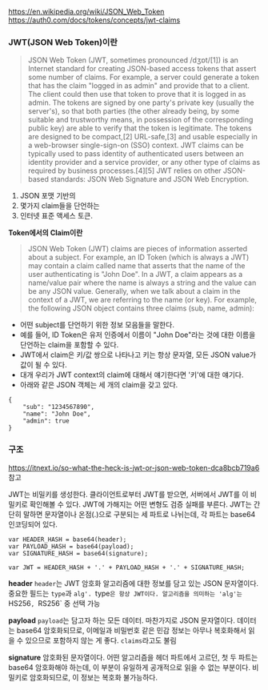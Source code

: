 https://en.wikipedia.org/wiki/JSON_Web_Token<br>
https://auth0.com/docs/tokens/concepts/jwt-claims<br>

### JWT(JSON Web Token)이란
>JSON Web Token (JWT, sometimes pronounced /dʒɒt/[1]) is an Internet standard for creating JSON-based access tokens that assert some number of claims. 
For example, a server could generate a token that has the claim "logged in as admin" and provide that to a client. 
The client could then use that token to prove that it is logged in as admin. 
The tokens are signed by one party's private key (usually the server's), so that both parties (the other already being, by some suitable and trustworthy means, in possession of the corresponding public key) are able to verify that the token is legitimate. The tokens are designed to be compact,[2] URL-safe,[3] and usable especially in a web-browser single-sign-on (SSO) context. 
JWT claims can be typically used to pass identity of authenticated users between an identity provider and a service provider, or any other type of claims as required by business processes.[4][5]
>JWT relies on other JSON-based standards: JSON Web Signature and JSON Web Encryption.
1. JSON 포맷 기반의
2. 몇가지 claim들을 단언하는
3. 인터넷 표준 액세스 토큰.

**Token에서의 Claim이란**
>JSON Web Token (JWT) claims are pieces of information asserted about a subject. 
For example, an ID Token (which is always a JWT) may contain a claim called name that asserts that the name of the user authenticating is "John Doe".
In a JWT, a claim appears as a name/value pair where the name is always a string and the value can be any JSON value. 
Generally, when we talk about a claim in the context of a JWT, we are referring to the name (or key). For example, the following JSON object contains three claims (sub, name, admin):
- 어떤 subject를 단언하기 위한 정보 모음들을 말한다.
- 예를 들어, ID Token은 유저 인증에서 이름이 "John Doe"라는 것에 대한 이름을 단언하는 claim을 포함할 수 있다.
- JWT에서 claim은 키/값 쌍으로 나타나고 키는 항상 문자열, 모든 JSON value가 값이 될 수 있다.
- 대개 우리가 JWT context의 claim에 대해서 얘기한다면 '키'에 대한 얘기다. 
- 아래와 같은 JSON 객체는 세 개의 claim을 갖고 있다.
```
{
    "sub": "1234567890",
    "name": "John Doe",
    "admin": true
}
```

### 구조
https://itnext.io/so-what-the-heck-is-jwt-or-json-web-token-dca8bcb719a6 참고<br>

JWT는 비밀키를 생성한다. 클라이언트로부터 JWT를 받으면, 서버에서 JWT를 이 비밀키로 확인해볼 수 있다. JWT에 가해지는 어떤 변형도 검증 실패를 부른다.
JWT는 간단히 말하면 문자열이나 온점(.)으로 구분되는 세 파트로 나뉘는데, 각 파트는 base64 인코딩되어 있다.
```
var HEADER_HASH = base64(header);
var PAYLOAD_HASH = base64(payload);
var SIGNATURE_HASH = base64(signature);

var JWT = HEADER_HASH + '.' + PAYLOAD_HASH + '.' + SIGNATURE_HASH;
```

**header**
`header`는 JWT 암호화 알고리즘에 대한 정보를 담고 있는 JSON 문자열이다. 중요한 필드는 `type`과 `alg'. `type`은 항상 JWT이다. 알고리즘을 의미하는 'alg'는 `HS256`, `RS256` 중 선택 가능<br>

**payload**
`payload`는 담고자 하는 모든 데이터. 마찬가지로 JSON 문자열이다. 데이터는 base64 암호화되므로, 이메일과 비밀번호 같은 민감 정보는 아무나 복호화해서 읽을 수 있으므로 포함하지 않는 게 좋다.
`claims`라고도 불림

**signature**
암호화된 문자열이다. 어떤 알고리즘을 헤더 파트에서 고르던, 첫 두 파트는 base64 암호화해야 하는데, 이 부분이 유일하게 공개적으로 읽을 수 없는 부분이다. 비밀키로 암호화되므로, 이 정보는 복호화 불가능하다.
